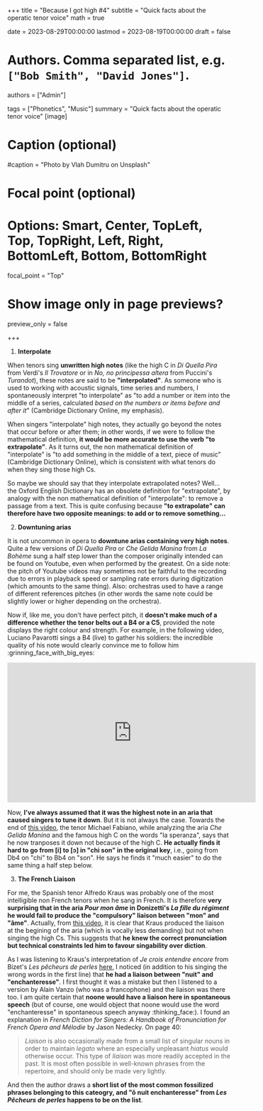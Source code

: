 +++
title = "Because I got high #4"
subtitle = "Quick facts about the operatic tenor voice"
math = true

date = 2023-08-29T00:00:00
lastmod = 2023-08-19T00:00:00
draft = false


# Authors. Comma separated list, e.g. `["Bob Smith", "David Jones"]`.
authors = ["Admin"]

tags = ["Phonetics", "Music"]
summary = "Quick facts about the operatic tenor voice"
[image]
  # Caption (optional)
  #caption = "Photo by Vlah Dumitru on Unsplash"

  # Focal point (optional)
  # Options: Smart, Center, TopLeft, Top, TopRight, Left, Right, BottomLeft, Bottom, BottomRight
  focal_point = "Top"

  # Show image only in page previews?
  preview_only = false

+++
1. __Interpolate__

When tenors sing __unwritten high notes__ (like the high C in _Di Quella Pira_ from Verdi's _Il Trovatore_ or in _No, no principessa altera_ from Puccini's _Turandot_), these notes are said to be __"interpolated"__. As someone who is used to working with acoustic signals, time series and numbers, I spontaneously interpret "to interpolate" as "to add a number or item into the middle of a series, calculated _based on the numbers or items before and after it_" (Cambridge Dictionary Online, my emphasis). 

When singers "interpolate" high notes, they actually go beyond the notes that occur before or after them; in other words, if we were to follow the mathematical definition, __it would be more accurate to use the verb "to extrapolate"__. As it turns out, the non mathematical definition of "interpolate" is "to add something in the middle of a text, piece of music" (Cambridge Dictionary Online), which is consistent with what tenors do when they sing those high Cs. 

So maybe we should say that they interpolate extrapolated notes? Well... the Oxford English Dictionary has an obsolete definition for "extrapolate", by analogy with the non mathematical definition of "interpolate": to remove a passage from a text. This is quite confusing because __"to extrapolate" can therefore have two opposite meanings: to add or to remove something...__

2. __Downtuning arias__

It is not uncommon in opera to __downtune arias containing very high notes__. Quite a few versions of _Di Quella Pira_ or _Che Gelida Manina_ from _La Bohème_ sung a half step lower than the composer originally intended can be found on Youtube, even when performed by the greatest. On a side note: the pitch of Youtube videos may sometimes not be faithful to the recording due to errors in playback speed or  sampling rate errors during digitization (which amounts to the same thing). Also: orchestras used to have a range of different references pitches (in other words the same note could be slightly lower or higher depending on the orchestra). 

Now if, like me, you don't have perfect pitch, it __doesn't make much of a difference whether the tenor belts out a B4 or a C5__, provided the note displays the right colour and strength. For example, in the following video, Luciano Pavarotti sings a B4 (live) to gather his soldiers: the incredible quality of his note would clearly convince me to follow him :grinning_face_with_big_eyes: 

<iframe width="560" height="315" src="https://www.youtube.com/embed/XBNiqIf_OWY?si=YVn5Hs74Xrrz1lbT&amp;start=98" title="YouTube video player" frameborder="0" allow="accelerometer; autoplay; clipboard-write; encrypted-media; gyroscope; picture-in-picture; web-share" allowfullscreen></iframe>

Now, __I've always assumed that it was the highest note in an aria that caused singers to tune it down__. But it is not always the case. Towards the end of [this video](https://www.youtube.com/watch?v=X8ac6mOSw74), the tenor Michael Fabiano, while analyzing the aria _Che Gelida Manina_ and the famous high C on the words "la speranza", says that he now tranposes it down not because of the high C. __He actually finds it hard to go from [i] to [ɔ] in "chi son" in the original key__, i.e., going from Db4 on "chi" to Bb4 on "son". He says he finds it "much easier" to do the same thing a half step below. 

3. __The French Liaison__

For me, the Spanish tenor Alfredo Kraus was probably one of the most intelligible non French tenors when he sang in French. It is therefore __very surprising that in the aria _Pour mon âme_ in Donizetti's _La fille du régiment_ he would fail to produce the "compulsory" liaison between "mon" and "âme"__. Actually, from [this video](https://www.youtube.com/watch?v=BYm9BlduuD4), it is clear that Kraus produced the liaison at the begining of the aria (which is vocally less demanding) but not when singing the high Cs. This suggests that __he knew the correct pronunciation but technical constraints led him to favour singability over diction__.

As I was listening to Kraus's interpretation of _Je crois entendre encore_ from Bizet's _Les pêcheurs de perles_ [here](https://www.youtube.com/watch?v=O3rVmE0Jubo), I noticed (in addition to his singing the wrong words in the first line) that __he had a liaison between "nuit" and "enchanteresse"__. I first thought it was a mistake but then I listened to a version by Alain Vanzo (who was a francophone) and the liaison was there too. I am quite certain that __noone would have a liaison here in spontaneous speech__ (but of course, one would object that noone would use the word "enchanteresse" in spontaneous speech anyway :thinking_face:). I found an explanation in _French Diction for Singers: A Handbook of Pronunciation for French Opera and Mélodie_ by Jason Nedecky. On page 40: 
> _Liaison_ is also occasionally made from a small list of singular nouns in order to maintain _legato_ where an especially unpleasant _hiatus_ would otherwise occur. This type of _liaison_ was more readily accepted in the past. It is most often possible in well-known phrases from the repertoire, and should only be made very lightly. 

And then the author draws a __short list of the most common fossilized phrases belonging to this cateogry, and "ô nuit enchanteresse" from _Les Pêcheurs de perles_ happens to be on the list__. 

